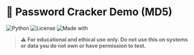 # 🔐 Password Cracker Demo (MD5)

![Python](https://img.shields.io/badge/python-3.10+-blue?logo=python&logoColor=white)
![License](https://img.shields.io/badge/license-MIT-green)
![Made with](https://img.shields.io/badge/made%20with-Python-1f425f.svg)

> ⚠️ **For educational and ethical use only. Do not use this on systems or data you do not own or have permission to test.**
